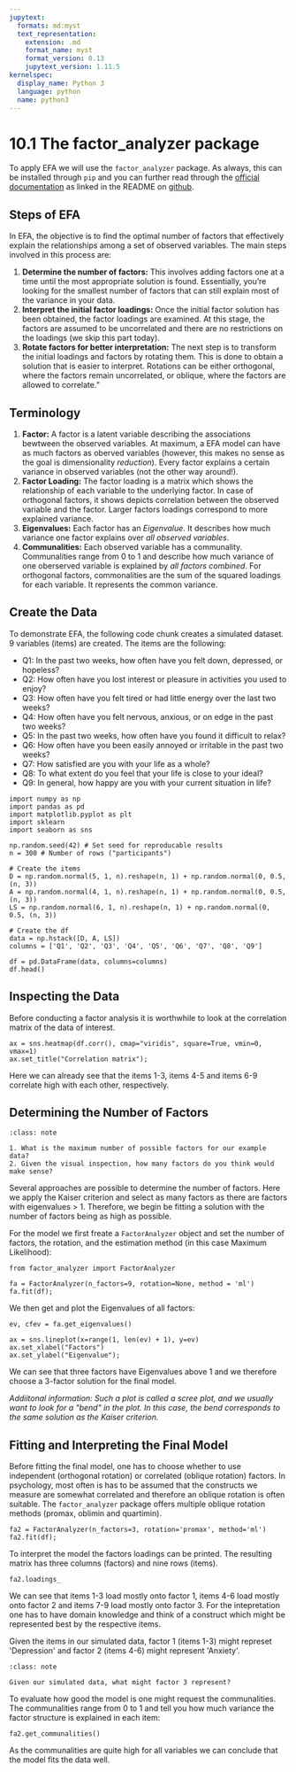 ```yaml
---
jupytext:
  formats: md:myst
  text_representation:
    extension: .md
    format_name: myst
    format_version: 0.13
    jupytext_version: 1.11.5
kernelspec:
  display_name: Python 3
  language: python
  name: python3
---
```


# 10.1 The factor_analyzer package

To apply EFA we will use the `factor_analyzer` package. As always, this can be installed through `pip` and you can further read through the [official documentation](https://factor-analyzer.readthedocs.io/en/latest/index.html) as linked in the README on [github](https://github.com/EducationalTestingService/factor_analyzer).

## Steps of EFA

In EFA, the objective is to find the optimal number of factors that effectively explain the relationships among a set of observed variables. The main steps involved in this process are:

1. **Determine the number of factors:** This involves adding factors one at a time until the most appropriate solution is found. Essentially, you’re looking for the smallest number of factors that can still explain most of the variance in your data.
2. **Interpret the initial factor loadings:** Once the initial factor solution has been obtained, the factor loadings are examined. At this stage, the factors are assumed to be uncorrelated and there are no restrictions on the loadings (we skip this part today).
3. **Rotate factors for better interpretation:** The next step is to transform the initial loadings and factors by rotating them. This is done to obtain a solution that is easier to interpret. Rotations can be either orthogonal, where the factors remain uncorrelated, or oblique, where the factors are allowed to correlate.”

## Terminology

1. **Factor:** A factor is a latent variable describing the associations bewtween the observed variables. At maximum, a EFA model can have as much factors as oberved variables (however, this makes no sense as the goal is dimensionality *reduction*). Every factor explains a certain variance in observed variables (not the other way around!).
2. **Factor Loading:** The factor loading is a matrix which shows the relationship of each variable to the underlying factor. In case of orthogonal factors, it shows depicts correlation between the observed variable and the factor. Larger factors loadings correspond to more explained variance.
3. **Eigenvalues:** Each factor has an *Eigenvalue*. It describes how much variance one factor explains over *all observed variables*.
4. **Communalities:** Each observed variable has a communality. Communalities range from 0 to 1 and describe how much variance of one oberserved variable is explained by *all factors combined*. For orthogonal factors, commonalities are the sum of the squared loadings for each variable. It represents the common variance.


## Create the Data

To demonstrate EFA, the following code chunk creates a simulated dataset. 9 variables (items) are created. The items are the following:

- Q1: In the past two weeks, how often have you felt down, depressed, or hopeless?
- Q2: How often have you lost interest or pleasure in activities you used to enjoy?
- Q3: How often have you felt tired or had little energy over the last two weeks?
- Q4: How often have you felt nervous, anxious, or on edge in the past two weeks?
- Q5: In the past two weeks, how often have you found it difficult to relax?
- Q6: How often have you been easily annoyed or irritable in the past two weeks?
- Q7: How satisfied are you with your life as a whole?
- Q8: To what extent do you feel that your life is close to your ideal?
- Q9: In general, how happy are you with your current situation in life?

```{code-cell}
import numpy as np
import pandas as pd
import matplotlib.pyplot as plt
import sklearn
import seaborn as sns

np.random.seed(42) # Set seed for reproducable results
n = 300 # Number of rows ("participants")

# Create the items
D = np.random.normal(5, 1, n).reshape(n, 1) + np.random.normal(0, 0.5, (n, 3))
A = np.random.normal(4, 1, n).reshape(n, 1) + np.random.normal(0, 0.5, (n, 3))
LS = np.random.normal(6, 1, n).reshape(n, 1) + np.random.normal(0, 0.5, (n, 3))

# Create the df
data = np.hstack([D, A, LS])
columns = ['Q1', 'Q2', 'Q3', 'Q4', 'Q5', 'Q6', 'Q7', 'Q8', 'Q9']

df = pd.DataFrame(data, columns=columns)
df.head()
```

## Inspecting the Data

Before conducting a factor analysis it is worthwhile to look at the correlation matrix of the data of interest.

```{code-cell}
ax = sns.heatmap(df.corr(), cmap="viridis", square=True, vmin=0, vmax=1)
ax.set_title("Correlation matrix");
```

Here we can already see that the items 1-3, items 4-5 and items 6-9 correlate high with each other, respectively.

## Determining the Number of Factors

```{admonition} Learning break
:class: note

1. What is the maximum number of possible factors for our example data?
2. Given the visual inspection, how many factors do you think would make sense?
```

Several approaches are possible to determine the number of factors. Here we apply the Kaiser criterion and select as many factors as there are factors with eigenvalues > 1. Therefore, we begin be fitting a solution with the number of factors being as high as possible.

For the model we first freate a `FactorAnalyzer` object and set the number of factors, the rotation, and the estimation method (in this case Maximum Likelihood):


```{code-cell}
from factor_analyzer import FactorAnalyzer

fa = FactorAnalyzer(n_factors=9, rotation=None, method = 'ml')
fa.fit(df);
```

We then get and plot the Eigenvalues of all factors:

```{code-cell}
ev, cfev = fa.get_eigenvalues()

ax = sns.lineplot(x=range(1, len(ev) + 1), y=ev)
ax.set_xlabel("Factors")
ax.set_ylabel("Eigenvalue");
```

We can see that three factors have Eigenvalues above 1 and we therefore choose a 3-factor solution for the final model.

*Addiitonal information: Such a plot is called a scree plot, and we usually want to look for a "bend" in the plot. In this case, the bend corresponds to the same solution as the Kaiser criterion.*


## Fitting and Interpreting the Final Model

Before fitting the final model, one has to choose whether to use independent (orthogonal rotation) or correlated (oblique rotation) factors. In psychology, most often is has to be assumed that the constructs we measure are somewhat correlated and therefore an oblique rotation is often suitable. The `factor_analyzer` package offers multiple oblique rotation methods (promax, oblimin and quartimin).

```{code-cell}
fa2 = FactorAnalyzer(n_factors=3, rotation='promax', method='ml')
fa2.fit(df);
```

To interpret the model the factors loadings can be printed. The resulting matrix has three columns (factors) and nine rows (items).

```{code-cell}
fa2.loadings_
```

We can see that items 1-3 load mostly onto factor 1, items 4-6 load mostly onto factor 2 and items 7-9 load mostly onto factor 3. For the intepretation one has to have domain knowledge and think of a construct which might be represented best by the respective items. 

Given the items in our simulated data, factor 1 (items 1-3) might represet 'Depression' and factor 2 (items 4-6) might represent 'Anxiety'.

```{admonition} Learning break
:class: note

Given our simulated data, what might factor 3 represent?
```

To evaluate how good the model is one might request the communalities. The communalities range from 0 to 1 and tell you how much variance the factor structure is explained in each item:

```{code-cell}
fa2.get_communalities()
```

As the communalities are quite high for all variables we can conclude that the model fits the data well.